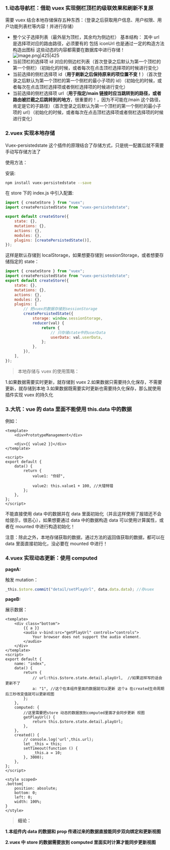### 1.动态导航栏：借助 vuex 实现侧栏顶栏的级联效果和刷新不复原

需要 vuex 结合本地存储保存五种东西：（登录之后获取用户信息、用户权限、用户功能列表栏等内容！并进行存储）

- 整个父子选择列表（最外层为顶栏，其余均为侧边栏）
    基本结构：
    其中 url 是选择项对应的路由路径，必须要有的
    包括 iconUrl 也是通过一定的构造方法构造出图标
    这些动态的内容都需要在数据库中进行存储！
    ![image.png|425|425](https://aronimage.oss-cn-hangzhou.aliyuncs.com/img/20230714092342.png)
- 当前顶栏的选择项 id 对应的侧边栏列表（首次登录之后默认为第一个顶栏的第一个侧栏）（初始化的时候，或者每次在点击顶栏选择项的时候进行变化）
- 当前选择的侧栏选择项 id（**用于刷新之后保持原来的项位置不变！**）（首次登录之后默认为第一个顶栏的第一个侧栏的最小子项的 id）（初始化的时候，或者每次在点击顶栏选择项或者侧栏选择项的时候进行变化）
- 当前选择的侧栏选择项 url（**用于指定/main 链接时应当跳转到的路径，或者路由被拦截之后跳转到的地方**，很重要的！，因为不可能在/main 这个路径，肯定是它的子路径）（首次登录之后默认为第一个顶栏的第一个侧栏的最小子项的 url）（初始化的时候，或者每次在点击顶栏选择项或者侧栏选择项的时候进行变化）

### 2.vuex 实现本地存储

Vuex-persistedstate
这个插件的原理结合了存储方式，只是统一配置后就不需要手动写存储方法了

使用方法：

安装:

```bash
npm install vuex-persistedstate --save
```

在 store 下的 index.js 中引入配置:

```js
import { createStore } from "vuex";
import createPersistedState from "vuex-persistedstate";

export default createStore({
	state: {},
	mutations: {},
	actions: {},
	modules: {},
	plugins: [createPersistedState()],
});
```

这样是默认存储到 localStorage，如果想要存储到 sessionStorage，或者想要存储指定的 state：

```js
import { createStore } from "vuex";
import createPersistedState from "vuex-persistedstate";
export default createStore({
	state: {},
	mutations: {},
	actions: {},
	modules: {},
	plugins: [
		// 把vuex的数据存储到sessionStorage
		createPersistedState({
			storage: window.sessionStorage,
			reducer(val) {
				return {
					// 只存储state中的userData
					userData: val.userData,
				};
			},
		}),
	],
});
```

> 本地存储与 vuex 的使用策略：

1.如果数据需要实时更新，就存储到 vuex 2.如果数据只需要持久化保存，不需要更新，就存储到本地 3.如果数据既需要实时更新也需要持久化保存，那么就使用插件实现 vuex 的持久化

### 3.大坑：vue 的 data 里面不能使用 this.data 中的数据

例如：

```vue
<template>
	<div>PrototypeManagement</div>

	<div>{{ value2 }}</div>
</template>

<script>
export default {
	data() {
		return {
			value1: "你好",

			value2: this.value1 + 100, //大错特错
		};
	},
};
</script>
```

不能直接使用 data 中的数据并在 data 里面初始化（并且这样使用了报错还不会给提示，很恶心），如果想要通过 data 中的数据构造 data 可以使用计算属性，或者在 mounted 中进行构造初始化！

注意：除此之外，本地存储获取的数据，通过方法的返回值获取的数据，都可以在 data 里面直接初始化，没必要在 mounted 中进行！

### 4.vuex 实现动态更新：使用 computed

**pageA:**

触发 mutation：

```js
_this.$store.commit("detail/setPlayUrl", data.data.data); //存vuex
```

**pageB:**

展示数据：

```vue
<template>
	<div class="bottom">
		{{ a }}
		<audio v-bind:src="getPlayUrl" controls="controls">
			Your browser does not support the audio element.
		</audio>
	</div>
</template>
<script>
export default {
	name: "index",
	data() {
		return {
			// url:this.$store.state.detail.playUrl,  //如果这样写的话会更新不了
			a: "1", //这个在本组件里面的数据就可以更新 这个a 在created生命周期后三秒改变值就可以更新视图
		};
	},
	computed: {
		//这里需要把store 动态的数据放到computed里面才会同步更新 视图
		getPlayUrl() {
			return this.$store.state.detail.playUrl;
		},
	},
	created() {
		// console.log('url',this.url);
		let _this = this;
		setTimeout(function () {
			_this.a = 10;
		}, 3000);
	},
};
</script>

<style scoped>
.bottom{
    position: absolute;
    bottom: 0;
    left: 0;
    width: 100%;
}
</style>
```

> **结论：**

**1.本组件内 data 的数据和 prop 传递过来的数据直接能同步双向绑定和更新视图**

**2.vuex 中 store 的数据需要放到 computed 里面实时计算才能同步更新视图**
